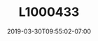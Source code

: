 ---
title: L1000433
date: 2019-03-30T09:55:02-07:00
draft: false
location: Bremerton, WA
img_url: https://d17enza3bfujl8.cloudfront.net/L1000433.jpg
original_fn: ""
tags:
- Bremerton, WA
- Kenai
- dogs

---